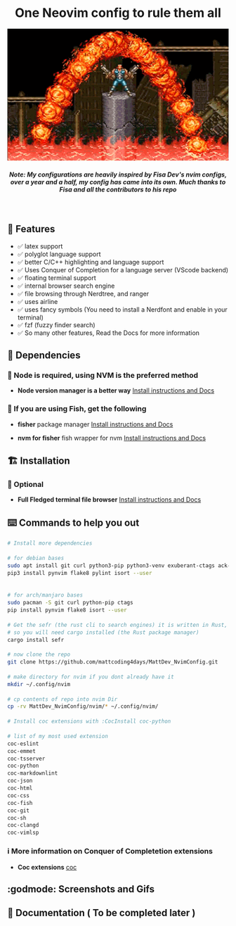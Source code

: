 <div align="center">
  <h1>One Neovim config to rule them all</h1>
  <img width="800" height="300" src="assets/contra.gif">
  <h5>
    Note: My configurations are heavily inspired by Fisa Dev's nvim configs,
    over a year and a half, my config has came into its own. Much thanks to Fisa
    and all the contributors to his repo
  </h5>
  <br>
</div>

## :rocket: Features

* :white_check_mark: latex support
* :white_check_mark: polyglot language support
* :white_check_mark: better C/C++ highlighting and language support
* :white_check_mark: Uses Conquer of Completion for a language server (VScode backend)
* :white_check_mark: floating terminal support
* :white_check_mark: internal browser search engine
* :white_check_mark: file browsing through Nerdtree, and ranger
* :white_check_mark: uses airline
* :white_check_mark: uses fancy symbols (You need to install a Nerdfont and enable in your terminal)
* :white_check_mark: fzf (fuzzy finder search)
* :white_check_mark: So many other features, Read the Docs for more information

## :traffic_light: Dependencies

### :loudspeaker:  Node is required, using NVM is the preferred method

* **Node version manager is a better way** [Install instructions and Docs](https://github.com/nvm-sh/nvm)

### :loudspeaker:  If you are using Fish, get the following

* **fisher** package manager [Install instructions and Docs](https://github.com/jorgebucaran/fisher)

* **nvm for fisher** fish wrapper for nvm [Install instructions and Docs](https://github.com/jorgebucaran/nvm.fish)

## :building_construction: Installation

### :hammer: Optional

* **Full Fledged terminal file browser** [Install instructions and Docs](https://github.com/ranger/ranger)

## :keyboard: Commands to help you out

```bash
# Install more dependencies

# for debian bases
sudo apt install git curl python3-pip python3-venv exuberant-ctags ack-grep
pip3 install pynvim flake8 pylint isort --user


# for arch/manjaro bases
sudo pacman -S git curl python-pip ctags
pip install pynvim flake8 isort --user

# Get the sefr (the rust cli to search engines) it is written in Rust,
# so you will need cargo installed (the Rust package manager)
cargo install sefr

# now clone the repo
git clone https://github.com/mattcoding4days/MattDev_NvimConfig.git

# make directory for nvim if you dont already have it
mkdir ~/.config/nvim

# cp contents of repo into nvim Dir
cp -rv MattDev_NvimConfig/nvim/* ~/.config/nvim/

# Install coc extensions with :CocInstall coc-python

# list of my most used extension
coc-eslint
coc-emmet
coc-tsserver
coc-python
coc-markdownlint
coc-json
coc-html
coc-css
coc-fish
coc-git
coc-sh
coc-clangd
coc-vimlsp
```

### :information_source: More information on Conquer of Completetion extensions

* **Coc extensions** [coc](https://github.com/neoclide/coc.nvim/wiki/Using-coc-extensions)

## :godmode: Screenshots and Gifs

## :scroll: Documentation ( To be completed later )
